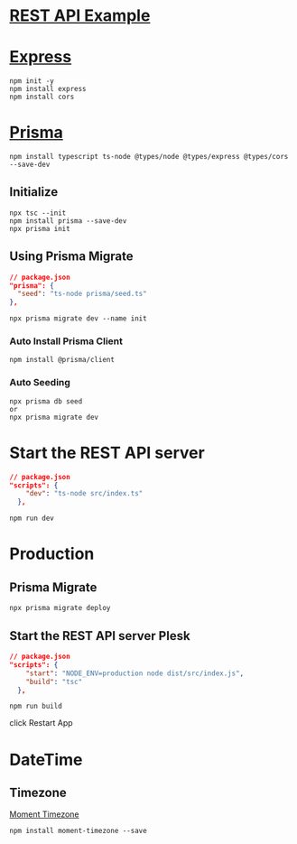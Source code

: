 # [REST API Example](https://github.com/prisma/prisma-examples/tree/latest/typescript/rest-express)

# [Express](https://expressjs.com/en/starter/installing.html)

```
npm init -y
npm install express
npm install cors
```

# [Prisma](https://www.prisma.io/docs/getting-started/quickstart)

```
npm install typescript ts-node @types/node @types/express @types/cors --save-dev
```

## Initialize

```
npx tsc --init
npm install prisma --save-dev
npx prisma init
```

## Using Prisma Migrate

```json
// package.json
"prisma": {
  "seed": "ts-node prisma/seed.ts"
},
```

```
npx prisma migrate dev --name init
```

### Auto Install Prisma Client

```
npm install @prisma/client
```

### Auto Seeding

```
npx prisma db seed
or
npx prisma migrate dev
```

# Start the REST API server

```json
// package.json
"scripts": {
    "dev": "ts-node src/index.ts"
  },
```

```
npm run dev
```

# Production

## Prisma Migrate

```
npx prisma migrate deploy
```

## Start the REST API server Plesk

```json
// package.json
"scripts": {
    "start": "NODE_ENV=production node dist/src/index.js",
    "build": "tsc"
  },
```

```
npm run build
```

click Restart App

# DateTime

## Timezone

[Moment Timezone](https://momentjs.com/timezone/)

```
npm install moment-timezone --save
```
